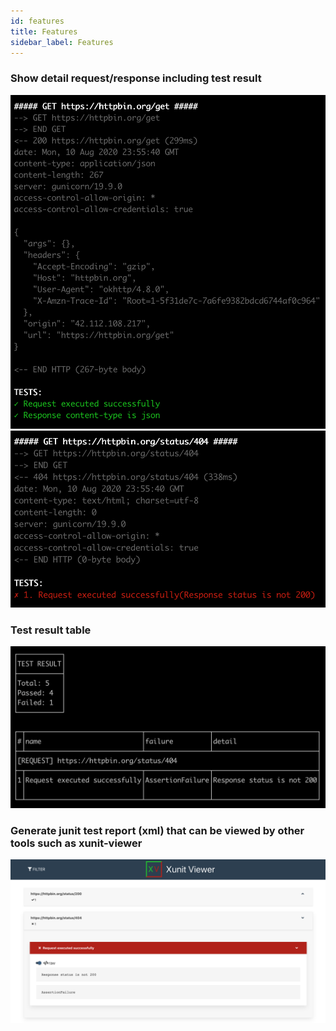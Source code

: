 ```yaml
---
id: features
title: Features
sidebar_label: Features
---
```


### Show detail request/response including test result

![request-with-test-success](/img/request-with-test-success.png)
![request-with-test-failed](/img/request-with-test-failed.png)

### Test result table

![test-result-table](/img/test-result-table.png)

### Generate junit test report (xml) that can be viewed by other tools such as xunit-viewer

![generate-junit-test-report](/img/generate-junit-test-report.png)
